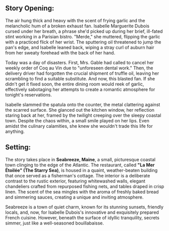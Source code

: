 ## Story Opening:

The air hung thick and heavy with the scent of frying garlic and the melancholic hum of a broken exhaust fan. Isabelle Marguerite Dubois cursed under her breath, a phrase she'd picked up during her brief, ill-fated stint working in a Parisian bistro. "Merde," she muttered, flipping the garlic with a practiced flick of her wrist. The sputtering oil threatened to jump the pan's edge, and Isabelle leaned back, wiping a stray curl of auburn hair from her sweaty forehead with the back of her hand.

Today was a day of disasters. First, Mrs. Gable had called to cancel her weekly order of Coq au Vin due to "unforeseen dental work." Then, the delivery driver had forgotten the crucial shipment of truffle oil, leaving her scrambling to find a suitable substitute. And now, this blasted fan. If she didn't get it fixed soon, the entire dining room would reek of garlic, effectively sabotaging her attempts to create a romantic atmosphere for tonight's reservations.

Isabelle slammed the spatula onto the counter, the metal clattering against the scarred surface. She glanced out the kitchen window, her reflection staring back at her, framed by the twilight creeping over the sleepy coastal town. Despite the chaos within, a small smile played on her lips. Even amidst the culinary calamities, she knew she wouldn't trade this life for anything.

## Setting:

The story takes place in **Seabreeze, Maine**, a small, picturesque coastal town clinging to the edge of the Atlantic. The restaurant, called **"La Mer Étoilée" (The Starry Sea)**, is housed in a quaint, weather-beaten building that once served as a fisherman's cottage. The interior is a deliberate contrast to the rustic exterior, featuring whitewashed walls, elegant chandeliers crafted from repurposed fishing nets, and tables draped in crisp linen. The scent of the sea mingles with the aroma of freshly baked bread and simmering sauces, creating a unique and inviting atmosphere.

Seabreeze is a town of quiet charm, known for its stunning sunsets, friendly locals, and, now, for Isabelle Dubois's innovative and exquisitely prepared French cuisine. However, beneath the surface of idyllic tranquility, secrets simmer, just like a well-seasoned bouillabaisse.

